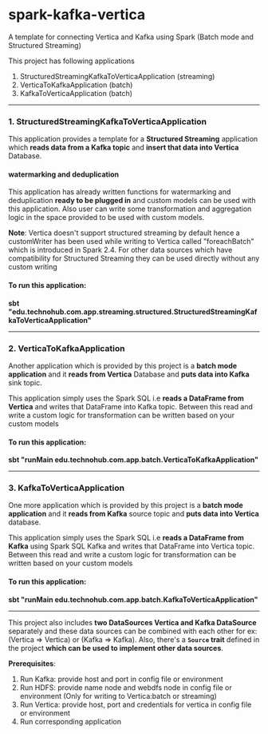 # spark-kafka-vertica
A template for connecting Vertica and Kafka using Spark (Batch mode and Structured Streaming)

This project has following applications

1. StructuredStreamingKafkaToVerticaApplication (streaming)
2. VerticaToKafkaApplication (batch)
3. KafkaToVerticaApplication (batch)
***
### 1. StructuredStreamingKafkaToVerticaApplication
This application provides a template for a **Structured Streaming**
application which **reads data from a Kafka topic** and **insert that
data into Vertica** Database.
#### watermarking and deduplication
This application has already written functions for watermarking and
deduplication **ready to be plugged in** and custom models can be used
with this application. Also user can write some transformation and
aggregation logic in the space provided to be used with custom models.

**Note**: Vertica doesn't support structured streaming by default hence a
customWriter has been used while writing to Vertica called
"foreachBatch" which is introduced in Spark 2.4. For other data sources
which have compatibility for Structured Streaming they can be used
directly without any custom writing

#### To run this application:

**sbt
"edu.technohub.com.app.streaming.structured.StructuredStreamingKafkaToVerticaApplication"**
***

### 2. VerticaToKafkaApplication
Another application which is provided by this project is a **batch mode
application** and it **reads from Vertica** Database and **puts data
into Kafka** sink topic.

This application simply uses the Spark SQL i.e **reads a DataFrame from
Vertica** and writes that DataFrame into Kafka topic. Between this read
and write a custom logic for transformation can be written based on your
custom models

#### To run this application:

**sbt "runMain edu.technohub.com.app.batch.VerticaToKafkaApplication"**
***

### 3. KafkaToVerticaApplication
One more application which is provided by this project is a **batch mode
application** and it **reads from Kafka** source topic and **puts data
into Vertica** database.

This application simply uses the Spark SQL i.e **reads a DataFrame from
Kafka** using Spark SQL Kafka and writes that DataFrame into Vertica
topic. Between this read and write a custom logic for transformation can
be written based on your custom models

#### To run this application:

**sbt "runMain edu.technohub.com.app.batch.KafkaToVerticaApplication"**

***

This project also includes **two DataSources Vertica and Kafka
DataSource** separately and these data sources can be combined with each
other for ex: (Vertica => Vertica) or (Kafka => Kafka). Also, there's a
**`Source` trait** defined in the project **which can be used to implement
other data sources**.

**Prerequisites**:

1. Run Kafka: provide host and port in config file or environment
2. Run HDFS: provide name node and webdfs node in config file or environment (Only for writing to Vertica:batch or streaming)
3. Run Vertica: provide host, port and credentials for vertica in config file or environment
4. Run corresponding application
